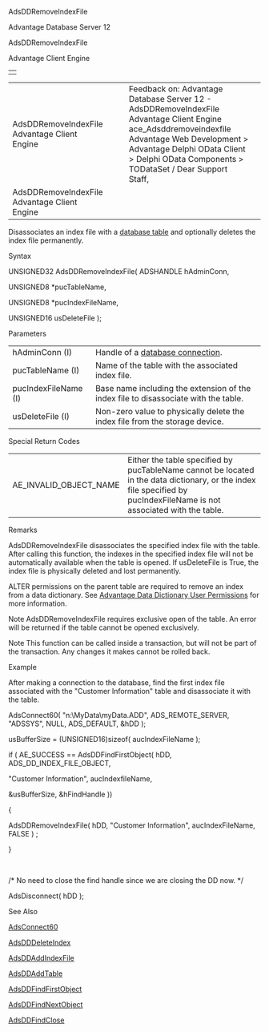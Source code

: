 AdsDDRemoveIndexFile




Advantage Database Server 12  

AdsDDRemoveIndexFile

Advantage Client Engine

|  |
| --- |
|  |

|  |  |  |  |  |
| --- | --- | --- | --- | --- |
| AdsDDRemoveIndexFile  Advantage Client Engine |  |  | Feedback on: Advantage Database Server 12 - AdsDDRemoveIndexFile Advantage Client Engine ace\_Adsddremoveindexfile Advantage Web Development > Advantage Delphi OData Client > Delphi OData Components > TODataSet / Dear Support Staff, |  |
| AdsDDRemoveIndexFile  Advantage Client Engine |  |  |  |  |

Disassociates an index file with a [database table](javascript:hhpopuplink.TextPopup(popid_2121602366X,FontFace,-1,-1,-1,-1)) and optionally deletes the index file permanently.

Syntax

UNSIGNED32 AdsDDRemoveIndexFile( ADSHANDLE hAdminConn,

UNSIGNED8 \*pucTableName,

UNSIGNED8 \*pucIndexFileName,

UNSIGNED16 usDeleteFile );

Parameters

|  |  |
| --- | --- |
| hAdminConn (I) | Handle of a [database connection](javascript:hhpopuplink.TextPopup(popid_465551922,FontFace,-1,-1,-1,-1)). |
| pucTableName (I) | Name of the table with the associated index file. |
| pucIndexFileName (I) | Base name including the extension of the index file to disassociate with the table. |
| usDeleteFile (I) | Non-zero value to physically delete the index file from the storage device. |

Special Return Codes

|  |  |
| --- | --- |
| AE\_INVALID\_OBJECT\_NAME | Either the table specified by pucTableName cannot be located in the data dictionary, or the index file specified by pucIndexFileName is not associated with the table. |

Remarks

AdsDDRemoveIndexFile disassociates the specified index file with the table. After calling this function, the indexes in the specified index file will not be automatically available when the table is opened. If usDeleteFile is True, the index file is physically deleted and lost permanently.

ALTER permissions on the parent table are required to remove an index from a data dictionary. See [Advantage Data Dictionary User Permissions](master_advantage_data_dictionary_user_permissions.htm) for more information.

Note AdsDDRemoveIndexFile requires exclusive open of the table. An error will be returned if the table cannot be opened exclusively.

Note This function can be called inside a transaction, but will not be part of the transaction. Any changes it makes cannot be rolled back.

Example

After making a connection to the database, find the first index file associated with the "Customer Information" table and disassociate it with the table.

AdsConnect60( "n:\\MyData\\myData.ADD", ADS\_REMOTE\_SERVER, "ADSSYS", NULL, ADS\_DEFAULT, &hDD );

usBufferSize = (UNSIGNED16)sizeof( aucIndexFileName );

if ( AE\_SUCCESS == AdsDDFindFirstObject( hDD, ADS\_DD\_INDEX\_FILE\_OBJECT,

"Customer Information", aucIndexfileName,

&usBufferSize, &hFindHandle ))

{

AdsDDRemoveIndexFile( hDD, "Customer Information", aucIndexFileName, FALSE ) ;

}

 

/\* No need to close the find handle since we are closing the DD now. \*/

AdsDisconnect( hDD );

See Also

[AdsConnect60](ace_adsconnect60.htm)

[AdsDDDeleteIndex](ace_adsdddeleteindex.htm)

[AdsDDAddIndexFile](ace_adsddaddindexfile.htm)

[AdsDDAddTable](ace_adsddaddtable.htm)

[AdsDDFindFirstObject](ace_adsddfindfirstobject.htm)

[AdsDDFindNextObject](ace_adsddfindnextobject.htm)

[AdsDDFindClose](ace_adsddfindclose.htm)